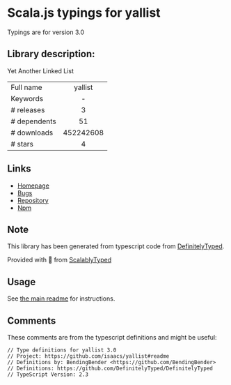 
# Scala.js typings for yallist

Typings are for version 3.0

## Library description:
Yet Another Linked List

|                    |                 |
| ------------------ | :-------------: |
| Full name          | yallist |
| Keywords           | - |
| # releases         | 3 |
| # dependents       | 51 |
| # downloads        | 452242608 |
| # stars            | 4 |

## Links
- [Homepage](https://github.com/isaacs/yallist#readme)
- [Bugs](https://github.com/isaacs/yallist/issues)
- [Repository](https://github.com/isaacs/yallist)
- [Npm](https://www.npmjs.com/package/yallist)
    


## Note
This library has been generated from typescript code from [DefinitelyTyped](https://definitelytyped.org).

Provided with :purple_heart: from [ScalablyTyped](https://github.com/oyvindberg/ScalablyTyped)

## Usage
See [the main readme](../../readme.md) for instructions.

## Comments

These comments are from the typescript definitions and might be useful:
```
// Type definitions for yallist 3.0
// Project: https://github.com/isaacs/yallist#readme
// Definitions by: BendingBender <https://github.com/BendingBender>
// Definitions: https://github.com/DefinitelyTyped/DefinitelyTyped
// TypeScript Version: 2.3

```

